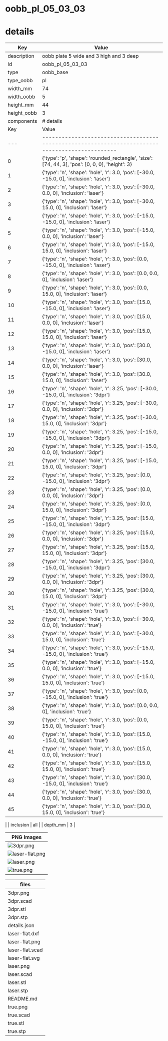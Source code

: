 # oobb_pl_05_03_03
# details
| Key         | Value                                                                                                                                                                                                                                                                                                                                                                                                                                                                                                                                                                                                                                                                                                                                                                                                                                                                                                                                                                                                                                                                                                                                                                                                                                                                                                                                                                                                                                                                                                                                                                                                                                                                                                                                                                                                                                                                                                                                                                                                                                                                                                                                                                                                                                                                                                                                                                                                                                                                                                                                                                                                                                                                                                                                                                                                                                                                                                                                                                                                                                                                                                                                                                                                                                                                                                                                                                                                                                                                                                                                                                                                                                                                                                                                                                                                                                                                                                                                                                                                                                                                                                                                                                                                               |
| ----------- | ------------------------------------------------------------------------------------------------------------------------------------------------------------------------------------------------------------------------------------------------------------------------------------------------------------------------------------------------------------------------------------------------------------------------------------------------------------------------------------------------------------------------------------------------------------------------------------------------------------------------------------------------------------------------------------------------------------------------------------------------------------------------------------------------------------------------------------------------------------------------------------------------------------------------------------------------------------------------------------------------------------------------------------------------------------------------------------------------------------------------------------------------------------------------------------------------------------------------------------------------------------------------------------------------------------------------------------------------------------------------------------------------------------------------------------------------------------------------------------------------------------------------------------------------------------------------------------------------------------------------------------------------------------------------------------------------------------------------------------------------------------------------------------------------------------------------------------------------------------------------------------------------------------------------------------------------------------------------------------------------------------------------------------------------------------------------------------------------------------------------------------------------------------------------------------------------------------------------------------------------------------------------------------------------------------------------------------------------------------------------------------------------------------------------------------------------------------------------------------------------------------------------------------------------------------------------------------------------------------------------------------------------------------------------------------------------------------------------------------------------------------------------------------------------------------------------------------------------------------------------------------------------------------------------------------------------------------------------------------------------------------------------------------------------------------------------------------------------------------------------------------------------------------------------------------------------------------------------------------------------------------------------------------------------------------------------------------------------------------------------------------------------------------------------------------------------------------------------------------------------------------------------------------------------------------------------------------------------------------------------------------------------------------------------------------------------------------------------------------------------------------------------------------------------------------------------------------------------------------------------------------------------------------------------------------------------------------------------------------------------------------------------------------------------------------------------------------------------------------------------------------------------------------------------------------------------------------------- |
| description | oobb plate 5 wide and 3 high and 3 deep                                                                                                                                                                                                                                                                                                                                                                                                                                                                                                                                                                                                                                                                                                                                                                                                                                                                                                                                                                                                                                                                                                                                                                                                                                                                                                                                                                                                                                                                                                                                                                                                                                                                                                                                                                                                                                                                                                                                                                                                                                                                                                                                                                                                                                                                                                                                                                                                                                                                                                                                                                                                                                                                                                                                                                                                                                                                                                                                                                                                                                                                                                                                                                                                                                                                                                                                                                                                                                                                                                                                                                                                                                                                                                                                                                                                                                                                                                                                                                                                                                                                                                                                                                             |
| id          | oobb_pl_05_03_03                                                                                                                                                                                                                                                                                                                                                                                                                                                                                                                                                                                                                                                                                                                                                                                                                                                                                                                                                                                                                                                                                                                                                                                                                                                                                                                                                                                                                                                                                                                                                                                                                                                                                                                                                                                                                                                                                                                                                                                                                                                                                                                                                                                                                                                                                                                                                                                                                                                                                                                                                                                                                                                                                                                                                                                                                                                                                                                                                                                                                                                                                                                                                                                                                                                                                                                                                                                                                                                                                                                                                                                                                                                                                                                                                                                                                                                                                                                                                                                                                                                                                                                                                                                                    |
| type        | oobb_base                                                                                                                                                                                                                                                                                                                                                                                                                                                                                                                                                                                                                                                                                                                                                                                                                                                                                                                                                                                                                                                                                                                                                                                                                                                                                                                                                                                                                                                                                                                                                                                                                                                                                                                                                                                                                                                                                                                                                                                                                                                                                                                                                                                                                                                                                                                                                                                                                                                                                                                                                                                                                                                                                                                                                                                                                                                                                                                                                                                                                                                                                                                                                                                                                                                                                                                                                                                                                                                                                                                                                                                                                                                                                                                                                                                                                                                                                                                                                                                                                                                                                                                                                                                                           |
| type_oobb   | pl                                                                                                                                                                                                                                                                                                                                                                                                                                                                                                                                                                                                                                                                                                                                                                                                                                                                                                                                                                                                                                                                                                                                                                                                                                                                                                                                                                                                                                                                                                                                                                                                                                                                                                                                                                                                                                                                                                                                                                                                                                                                                                                                                                                                                                                                                                                                                                                                                                                                                                                                                                                                                                                                                                                                                                                                                                                                                                                                                                                                                                                                                                                                                                                                                                                                                                                                                                                                                                                                                                                                                                                                                                                                                                                                                                                                                                                                                                                                                                                                                                                                                                                                                                                                                  |
| width_mm    | 74                                                                                                                                                                                                                                                                                                                                                                                                                                                                                                                                                                                                                                                                                                                                                                                                                                                                                                                                                                                                                                                                                                                                                                                                                                                                                                                                                                                                                                                                                                                                                                                                                                                                                                                                                                                                                                                                                                                                                                                                                                                                                                                                                                                                                                                                                                                                                                                                                                                                                                                                                                                                                                                                                                                                                                                                                                                                                                                                                                                                                                                                                                                                                                                                                                                                                                                                                                                                                                                                                                                                                                                                                                                                                                                                                                                                                                                                                                                                                                                                                                                                                                                                                                                                                  |
| width_oobb  | 5                                                                                                                                                                                                                                                                                                                                                                                                                                                                                                                                                                                                                                                                                                                                                                                                                                                                                                                                                                                                                                                                                                                                                                                                                                                                                                                                                                                                                                                                                                                                                                                                                                                                                                                                                                                                                                                                                                                                                                                                                                                                                                                                                                                                                                                                                                                                                                                                                                                                                                                                                                                                                                                                                                                                                                                                                                                                                                                                                                                                                                                                                                                                                                                                                                                                                                                                                                                                                                                                                                                                                                                                                                                                                                                                                                                                                                                                                                                                                                                                                                                                                                                                                                                                                   |
| height_mm   | 44                                                                                                                                                                                                                                                                                                                                                                                                                                                                                                                                                                                                                                                                                                                                                                                                                                                                                                                                                                                                                                                                                                                                                                                                                                                                                                                                                                                                                                                                                                                                                                                                                                                                                                                                                                                                                                                                                                                                                                                                                                                                                                                                                                                                                                                                                                                                                                                                                                                                                                                                                                                                                                                                                                                                                                                                                                                                                                                                                                                                                                                                                                                                                                                                                                                                                                                                                                                                                                                                                                                                                                                                                                                                                                                                                                                                                                                                                                                                                                                                                                                                                                                                                                                                                  |
| height_oobb | 3                                                                                                                                                                                                                                                                                                                                                                                                                                                                                                                                                                                                                                                                                                                                                                                                                                                                                                                                                                                                                                                                                                                                                                                                                                                                                                                                                                                                                                                                                                                                                                                                                                                                                                                                                                                                                                                                                                                                                                                                                                                                                                                                                                                                                                                                                                                                                                                                                                                                                                                                                                                                                                                                                                                                                                                                                                                                                                                                                                                                                                                                                                                                                                                                                                                                                                                                                                                                                                                                                                                                                                                                                                                                                                                                                                                                                                                                                                                                                                                                                                                                                                                                                                                                                   |
| components  | # details
| Key | Value                                                                                           |
| --- | ----------------------------------------------------------------------------------------------- |
| 0   | {'type': 'p', 'shape': 'rounded_rectangle', 'size': [74, 44, 3], 'pos': [0, 0, 0], 'height': 3} |
| 1   | {'type': 'n', 'shape': 'hole', 'r': 3.0, 'pos': [-30.0, -15.0, 0], 'inclusion': 'laser'}        |
| 2   | {'type': 'n', 'shape': 'hole', 'r': 3.0, 'pos': [-30.0, 0.0, 0], 'inclusion': 'laser'}          |
| 3   | {'type': 'n', 'shape': 'hole', 'r': 3.0, 'pos': [-30.0, 15.0, 0], 'inclusion': 'laser'}         |
| 4   | {'type': 'n', 'shape': 'hole', 'r': 3.0, 'pos': [-15.0, -15.0, 0], 'inclusion': 'laser'}        |
| 5   | {'type': 'n', 'shape': 'hole', 'r': 3.0, 'pos': [-15.0, 0.0, 0], 'inclusion': 'laser'}          |
| 6   | {'type': 'n', 'shape': 'hole', 'r': 3.0, 'pos': [-15.0, 15.0, 0], 'inclusion': 'laser'}         |
| 7   | {'type': 'n', 'shape': 'hole', 'r': 3.0, 'pos': [0.0, -15.0, 0], 'inclusion': 'laser'}          |
| 8   | {'type': 'n', 'shape': 'hole', 'r': 3.0, 'pos': [0.0, 0.0, 0], 'inclusion': 'laser'}            |
| 9   | {'type': 'n', 'shape': 'hole', 'r': 3.0, 'pos': [0.0, 15.0, 0], 'inclusion': 'laser'}           |
| 10  | {'type': 'n', 'shape': 'hole', 'r': 3.0, 'pos': [15.0, -15.0, 0], 'inclusion': 'laser'}         |
| 11  | {'type': 'n', 'shape': 'hole', 'r': 3.0, 'pos': [15.0, 0.0, 0], 'inclusion': 'laser'}           |
| 12  | {'type': 'n', 'shape': 'hole', 'r': 3.0, 'pos': [15.0, 15.0, 0], 'inclusion': 'laser'}          |
| 13  | {'type': 'n', 'shape': 'hole', 'r': 3.0, 'pos': [30.0, -15.0, 0], 'inclusion': 'laser'}         |
| 14  | {'type': 'n', 'shape': 'hole', 'r': 3.0, 'pos': [30.0, 0.0, 0], 'inclusion': 'laser'}           |
| 15  | {'type': 'n', 'shape': 'hole', 'r': 3.0, 'pos': [30.0, 15.0, 0], 'inclusion': 'laser'}          |
| 16  | {'type': 'n', 'shape': 'hole', 'r': 3.25, 'pos': [-30.0, -15.0, 0], 'inclusion': '3dpr'}        |
| 17  | {'type': 'n', 'shape': 'hole', 'r': 3.25, 'pos': [-30.0, 0.0, 0], 'inclusion': '3dpr'}          |
| 18  | {'type': 'n', 'shape': 'hole', 'r': 3.25, 'pos': [-30.0, 15.0, 0], 'inclusion': '3dpr'}         |
| 19  | {'type': 'n', 'shape': 'hole', 'r': 3.25, 'pos': [-15.0, -15.0, 0], 'inclusion': '3dpr'}        |
| 20  | {'type': 'n', 'shape': 'hole', 'r': 3.25, 'pos': [-15.0, 0.0, 0], 'inclusion': '3dpr'}          |
| 21  | {'type': 'n', 'shape': 'hole', 'r': 3.25, 'pos': [-15.0, 15.0, 0], 'inclusion': '3dpr'}         |
| 22  | {'type': 'n', 'shape': 'hole', 'r': 3.25, 'pos': [0.0, -15.0, 0], 'inclusion': '3dpr'}          |
| 23  | {'type': 'n', 'shape': 'hole', 'r': 3.25, 'pos': [0.0, 0.0, 0], 'inclusion': '3dpr'}            |
| 24  | {'type': 'n', 'shape': 'hole', 'r': 3.25, 'pos': [0.0, 15.0, 0], 'inclusion': '3dpr'}           |
| 25  | {'type': 'n', 'shape': 'hole', 'r': 3.25, 'pos': [15.0, -15.0, 0], 'inclusion': '3dpr'}         |
| 26  | {'type': 'n', 'shape': 'hole', 'r': 3.25, 'pos': [15.0, 0.0, 0], 'inclusion': '3dpr'}           |
| 27  | {'type': 'n', 'shape': 'hole', 'r': 3.25, 'pos': [15.0, 15.0, 0], 'inclusion': '3dpr'}          |
| 28  | {'type': 'n', 'shape': 'hole', 'r': 3.25, 'pos': [30.0, -15.0, 0], 'inclusion': '3dpr'}         |
| 29  | {'type': 'n', 'shape': 'hole', 'r': 3.25, 'pos': [30.0, 0.0, 0], 'inclusion': '3dpr'}           |
| 30  | {'type': 'n', 'shape': 'hole', 'r': 3.25, 'pos': [30.0, 15.0, 0], 'inclusion': '3dpr'}          |
| 31  | {'type': 'n', 'shape': 'hole', 'r': 3.0, 'pos': [-30.0, -15.0, 0], 'inclusion': 'true'}         |
| 32  | {'type': 'n', 'shape': 'hole', 'r': 3.0, 'pos': [-30.0, 0.0, 0], 'inclusion': 'true'}           |
| 33  | {'type': 'n', 'shape': 'hole', 'r': 3.0, 'pos': [-30.0, 15.0, 0], 'inclusion': 'true'}          |
| 34  | {'type': 'n', 'shape': 'hole', 'r': 3.0, 'pos': [-15.0, -15.0, 0], 'inclusion': 'true'}         |
| 35  | {'type': 'n', 'shape': 'hole', 'r': 3.0, 'pos': [-15.0, 0.0, 0], 'inclusion': 'true'}           |
| 36  | {'type': 'n', 'shape': 'hole', 'r': 3.0, 'pos': [-15.0, 15.0, 0], 'inclusion': 'true'}          |
| 37  | {'type': 'n', 'shape': 'hole', 'r': 3.0, 'pos': [0.0, -15.0, 0], 'inclusion': 'true'}           |
| 38  | {'type': 'n', 'shape': 'hole', 'r': 3.0, 'pos': [0.0, 0.0, 0], 'inclusion': 'true'}             |
| 39  | {'type': 'n', 'shape': 'hole', 'r': 3.0, 'pos': [0.0, 15.0, 0], 'inclusion': 'true'}            |
| 40  | {'type': 'n', 'shape': 'hole', 'r': 3.0, 'pos': [15.0, -15.0, 0], 'inclusion': 'true'}          |
| 41  | {'type': 'n', 'shape': 'hole', 'r': 3.0, 'pos': [15.0, 0.0, 0], 'inclusion': 'true'}            |
| 42  | {'type': 'n', 'shape': 'hole', 'r': 3.0, 'pos': [15.0, 15.0, 0], 'inclusion': 'true'}           |
| 43  | {'type': 'n', 'shape': 'hole', 'r': 3.0, 'pos': [30.0, -15.0, 0], 'inclusion': 'true'}          |
| 44  | {'type': 'n', 'shape': 'hole', 'r': 3.0, 'pos': [30.0, 0.0, 0], 'inclusion': 'true'}            |
| 45  | {'type': 'n', 'shape': 'hole', 'r': 3.0, 'pos': [30.0, 15.0, 0], 'inclusion': 'true'}           |
 |
| inclusion   | all                                                                                                                                                                                                                                                                                                                                                                                                                                                                                                                                                                                                                                                                                                                                                                                                                                                                                                                                                                                                                                                                                                                                                                                                                                                                                                                                                                                                                                                                                                                                                                                                                                                                                                                                                                                                                                                                                                                                                                                                                                                                                                                                                                                                                                                                                                                                                                                                                                                                                                                                                                                                                                                                                                                                                                                                                                                                                                                                                                                                                                                                                                                                                                                                                                                                                                                                                                                                                                                                                                                                                                                                                                                                                                                                                                                                                                                                                                                                                                                                                                                                                                                                                                                                                 |
| depth_mm    | 3                                                                                                                                                                                                                                                                                                                                                                                                                                                                                                                                                                                                                                                                                                                                                                                                                                                                                                                                                                                                                                                                                                                                                                                                                                                                                                                                                                                                                                                                                                                                                                                                                                                                                                                                                                                                                                                                                                                                                                                                                                                                                                                                                                                                                                                                                                                                                                                                                                                                                                                                                                                                                                                                                                                                                                                                                                                                                                                                                                                                                                                                                                                                                                                                                                                                                                                                                                                                                                                                                                                                                                                                                                                                                                                                                                                                                                                                                                                                                                                                                                                                                                                                                                                                                   |

| PNG Images |
| --- |
| ![3dpr.png](3dpr.png) |
| ![laser-flat.png](laser-flat.png) |
| ![laser.png](laser.png) |
| ![true.png](true.png) |


| files |
| --- |
| 3dpr.png |
| 3dpr.scad |
| 3dpr.stl |
| 3dpr.stp |
| details.json |
| laser-flat.dxf |
| laser-flat.png |
| laser-flat.scad |
| laser-flat.svg |
| laser.png |
| laser.scad |
| laser.stl |
| laser.stp |
| README.md |
| true.png |
| true.scad |
| true.stl |
| true.stp |
